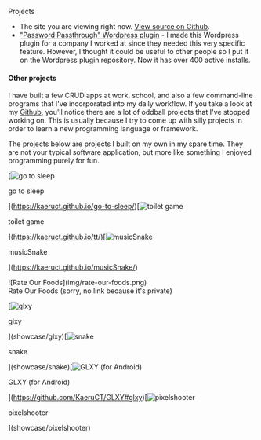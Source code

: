 Projects

*   The site you are viewing right now. [View source on Github](https://github.com/kaeruct/avc).
*   ["Password Passthrough" Wordpress plugin](https://wordpress.org/plugins/password-passthrough) - I made this Wordpress plugin for a company I worked at since they needed this very specific feature. However, I thought it could be useful to other people so I put it on the Wordpress plugin repository. Now it has over 400 active installs.

#### Other projects

I have built a few CRUD apps at work, school, and also a few command-line programs that I've incorporated into my daily workflow. If you take a look at my [Github](https://github.com/KaeruCT), you'll notice there are a lot of oddball projects that I've stopped working on. This is usually because I try to come up with silly projects in order to learn a new programming language or framework.

The projects below are projects I built on my own in my spare time. They are not your typical software application, but more like something I enjoyed programming purely for fun.

[![go to sleep](img/gotosleep.png)

<div>go to sleep</div>

](https://kaeruct.github.io/go-to-sleep/)[![toilet game](img/toiletgame.png)

<div>toilet game</div>

](https://kaeruct.github.io/tt/)[![musicSnake](img/musicSnake.png)

<div>musicSnake</div>

](https://kaeruct.github.io/musicSnake/)

<div class="thumbnail">![Rate Our Foods](img/rate-our-foods.png)

<div>Rate Our Foods (sorry, no link because it's private)</div>

</div>

[![glxy](img/glxy.png)

<div>glxy</div>

](showcase/glxy)[![snake](img/snake.png)

<div>snake</div>

](showcase/snake)[![GLXY (for Android)](img/glxy-android.png)

<div>GLXY (for Android)</div>

](https://github.com/KaeruCT/GLXY#glxy)[![pixelshooter](img/pixelshooter.png)

<div>pixelshooter</div>

](showcase/pixelshooter)